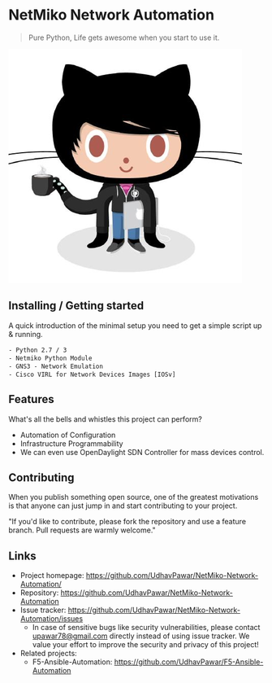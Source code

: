 
# NetMiko Network Automation
> Pure Python, Life gets awesome when you start to use it.

![Logo of the project](https://github.com/UdhavPawar/NetMiko-Network-Automation/blob/master/Professortocat.png)


## Installing / Getting started

A quick introduction of the minimal setup you need to get a simple script up &
running.

```shell
- Python 2.7 / 3
- Netmiko Python Module
- GNS3 - Network Emulation
- Cisco VIRL for Network Devices Images [IOSv]
```

## Features

What's all the bells and whistles this project can perform?
* Automation of Configuration
* Infrastructure Programmability
* We can even use OpenDaylight SDN Controller for mass devices control.


## Contributing

When you publish something open source, one of the greatest motivations is that
anyone can just jump in and start contributing to your project.

"If you'd like to contribute, please fork the repository and use a feature
branch. Pull requests are warmly welcome."

## Links

- Project homepage: https://github.com/UdhavPawar/NetMiko-Network-Automation/
- Repository: https://github.com/UdhavPawar/NetMiko-Network-Automation
- Issue tracker: https://github.com/UdhavPawar/NetMiko-Network-Automation/issues
  - In case of sensitive bugs like security vulnerabilities, please contact
    upawar78@gmail.com directly instead of using issue tracker. We value your effort to improve the security and privacy of this project!
- Related projects:
  - F5-Ansible-Automation: https://github.com/UdhavPawar/F5-Ansible-Automation
